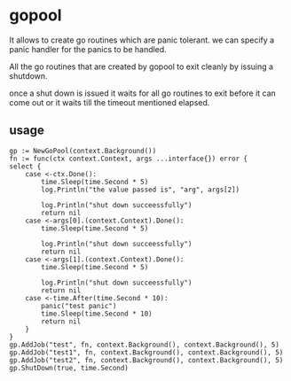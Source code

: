 # gopool

It allows to create go routines which are panic 
tolerant. we can specify a panic handler for the
panics to be handled.

All the go routines that are created by gopool 
to exit cleanly by issuing a shutdown.

once a shut down is issued it waits for all go 
routines to exit before it can come out or it waits
till the timeout mentioned elapsed.



usage
-----
    gp := NewGoPool(context.Background())
    fn := func(ctx context.Context, args ...interface{}) error {
    select {
        case <-ctx.Done():
            time.Sleep(time.Second * 5)
            log.Println("the value passed is", "arg", args[2])
    
            log.Println("shut down succeessfully")
            return nil
        case <-args[0].(context.Context).Done():
            time.Sleep(time.Second * 5)
    
            log.Println("shut down succeessfully")
            return nil
        case <-args[1].(context.Context).Done():
            time.Sleep(time.Second * 5)
    
            log.Println("shut down succeessfully")
            return nil
        case <-time.After(time.Second * 10):
            panic("test panic")
            time.Sleep(time.Second * 10)
            return nil
        }
    }
    gp.AddJob("test", fn, context.Background(), context.Background(), 5)
    gp.AddJob("test1", fn, context.Background(), context.Background(), 5)
    gp.AddJob("test2", fn, context.Background(), context.Background(), 5)
    gp.ShutDown(true, time.Second)


